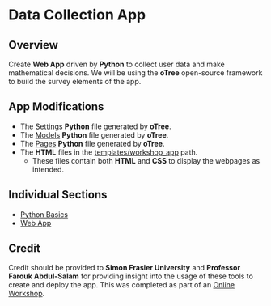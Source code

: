 # Data Collection App

## Overview
Create <b>Web App</b> driven by <b>Python</b> to collect user data and make mathematical decisions. 
We will be using the <b>oTree</b> open-source framework to build the survey elements of the app. 

## App Modifications
<ul>
    <li>The <a href = "workshop_project/settings.py">Settings</a> <b>Python</b> file generated by <b>oTree</b>.</li>
    <li>The <a href = "workshop_project/workshop_app/models.py">Models</a> <b>Python</b> file generated by <b>oTree</b>.</li>
    <li>The <a href = "workshop_project/workshop_app/pages.py">Pages</a> <b>Python</b> file generated by <b>oTree</b>.</li>
    <li>The <b>HTML</b> files in the <a href = "workshop_project/workshop_app/templates/workshop_app">templates/workshop_app</a> path.
        <ul>
            <li>These files contain both <b>HTML</b> and <b>CSS</b> to display the webpages as intended.</li>
        </ul>
    </li>
</ul>

## Individual Sections
<ul>
    <li><a href = "python_basics">Python Basics</a></li>
    <li><a href = "workshop_project">Web App</a></li>
</ul>

## Credit
Credit should be provided to <b>Simon Frasier University</b> and <b>Professor Farouk Abdul-Salam</b> for providing
insight into the usage of these tools to create and deploy the app. This was completed as part of an 
<a href = "https://sites.google.com/view/farouk-abdul-salam/my-teaching-workshop/workshop?authuser=0">Online Workshop</a>.